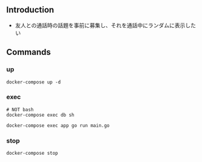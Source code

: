 ## Introduction
- 友人との通話時の話題を事前に募集し、それを通話中にランダムに表示したい

## Commands

### up
```
docker-compose up -d
```

### exec
```
# NOT bash
docker-compose exec db sh
```

```
docker-compose exec app go run main.go
```

### stop
```
docker-compose stop
```
